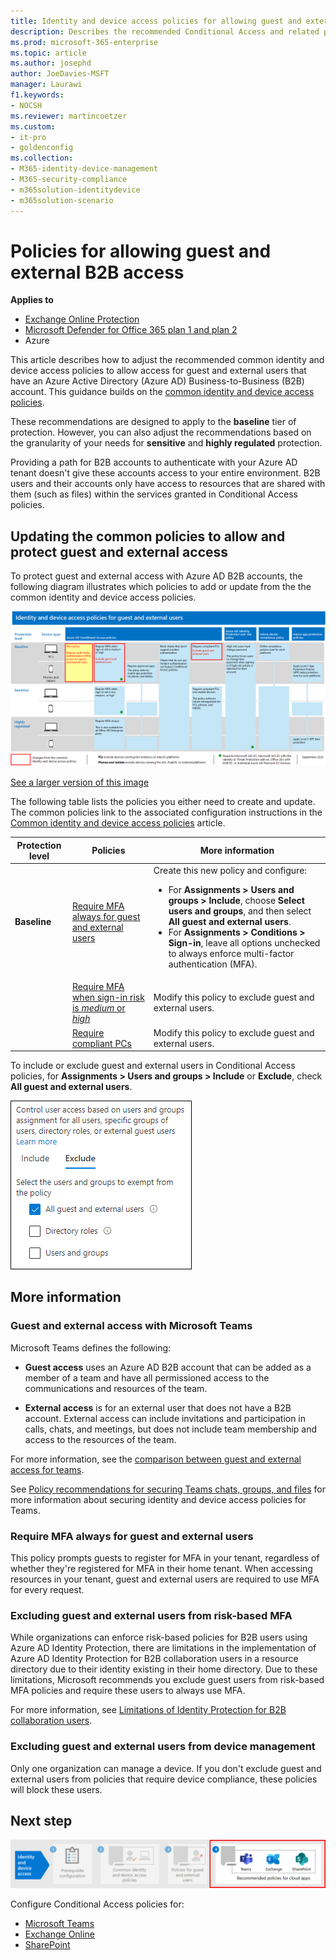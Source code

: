 ```yaml
---
title: Identity and device access policies for allowing guest and external B2B access - Microsoft 365 for enterprise | Microsoft Docs
description: Describes the recommended Conditional Access and related policies for protecting access of guest and external users.
ms.prod: microsoft-365-enterprise
ms.topic: article
ms.author: josephd
author: JoeDavies-MSFT
manager: Laurawi
f1.keywords:
- NOCSH
ms.reviewer: martincoetzer
ms.custom: 
- it-pro
- goldenconfig
ms.collection: 
- M365-identity-device-management
- M365-security-compliance
- m365solution-identitydevice
- m365solution-scenario
---
```


# Policies for allowing guest and external B2B access

**Applies to**
- [Exchange Online Protection](https://go.microsoft.com/fwlink/?linkid=2148611)
- [Microsoft Defender for Office 365 plan 1 and plan 2](https://go.microsoft.com/fwlink/?linkid=2148715)
- Azure

This article describes how to adjust the recommended common identity and device access policies to allow access for guest and external users that have an Azure Active Directory (Azure AD) Business-to-Business (B2B) account. This guidance builds on the [common identity and device access policies](identity-access-policies.md).

These recommendations are designed to apply to the **baseline** tier of protection. However, you can also adjust the recommendations based on the granularity of your needs for **sensitive** and **highly regulated** protection.

Providing a path for B2B accounts to authenticate with your Azure AD tenant doesn't give these accounts access to your entire environment. B2B users and their accounts only have access to resources that are shared with them (such as files) within the services granted in Conditional Access policies.

## Updating the common policies to allow and protect guest and external access

To protect guest and external access with Azure AD B2B accounts, the following diagram illustrates which policies to add or update from the the common identity and device access policies.

[![Summary of policy updates for protecting guest access](../../media/microsoft-365-policies-configurations/identity-access-ruleset-guest.png)](https://github.com/MicrosoftDocs/microsoft-365-docs/raw/public/microsoft-365/media/microsoft-365-policies-configurations/identity-access-ruleset-guest.png)

[See a larger version of this image](https://github.com/MicrosoftDocs/microsoft-365-docs/raw/public/microsoft-365/media/microsoft-365-policies-configurations/identity-access-ruleset-guest.png)

The following table lists the policies you either need to create and update. The common policies link to the associated configuration instructions in the [Common identity and device access policies](identity-access-policies.md) article.

|Protection level|Policies|More information|
|---|---|---|
|**Baseline**|[Require MFA always for guest and external users](identity-access-policies.md#require-mfa-based-on-sign-in-risk)|Create this new policy and configure: <ul><li>For **Assignments > Users and groups > Include**, choose **Select users and groups**, and then select **All guest and external users**.</li><li>For **Assignments > Conditions > Sign-in**, leave all options unchecked to always enforce multi-factor authentication (MFA).</li></ul>|
||[Require MFA when sign-in risk is *medium* or *high*](identity-access-policies.md#require-mfa-based-on-sign-in-risk)|Modify this policy to exclude guest and external users.|
||[Require compliant PCs](identity-access-policies.md#require-compliant-pcs-but-not-compliant-phones-and-tablets)|Modify this policy to exclude guest and external users.|

To include or exclude guest and external users in Conditional Access policies, for **Assignments > Users and groups > Include** or **Exclude**, check **All guest and external users**.

![screen capture of controls for excluding guest and external users](../../media/microsoft-365-policies-configurations/identity-access-exclude-guests-ui.png)

## More information

### Guest and external access with Microsoft Teams

Microsoft Teams defines the following:

- **Guest access** uses an Azure AD B2B account that can be added as a member of a team and have all permissioned access to the communications and resources of the team.

- **External access** is for an external user that does not have a B2B account. External access can include invitations and participation in calls, chats, and meetings, but does not include team membership and access to the resources of the team.

For more information, see the [comparison between guest and external access for teams](https://docs.microsoft.com/microsoftteams/communicate-with-users-from-other-organizations#compare-external-and-guest-access).

See [Policy recommendations for securing Teams chats, groups, and files](teams-access-policies.md) for more information about securing identity and device access policies for Teams.

### Require MFA always for guest and external users

This policy prompts guests to register for MFA in your tenant, regardless of whether they're registered for MFA in their home tenant. When accessing resources in your tenant, guest and external users are required to use MFA for every request.

### Excluding guest and external users from risk-based MFA

While organizations can enforce risk-based policies for B2B users using Azure AD Identity Protection, there are limitations in the implementation of Azure AD Identity Protection for B2B collaboration users in a resource directory due to their identity existing in their home directory. Due to these limitations, Microsoft recommends you exclude guest users from risk-based MFA policies and require these users to always use MFA.

For more information, see [Limitations of Identity Protection for B2B collaboration users](https://docs.microsoft.com/azure/active-directory/identity-protection/concept-identity-protection-b2b#limitations-of-identity-protection-for-b2b-collaboration-users).

### Excluding guest and external users from device management

Only one organization can manage a device. If you don't exclude guest and external users from policies that require device compliance, these policies will block these users.

## Next step

![Step 4: Policies for Microsoft 365 cloud apps](../../media/microsoft-365-policies-configurations/identity-device-access-steps-next-step-4.png)

Configure Conditional Access policies for:

- [Microsoft Teams](teams-access-policies.md)
- [Exchange Online](secure-email-recommended-policies.md)
- [SharePoint](sharepoint-file-access-policies.md)
